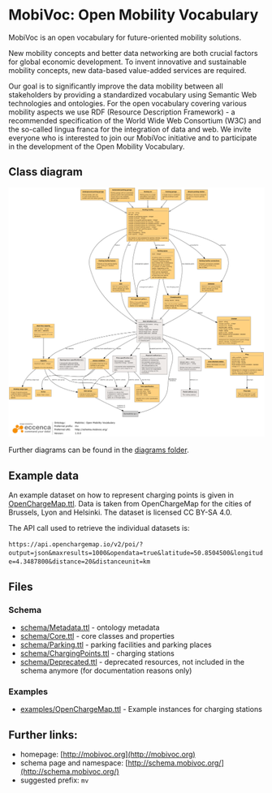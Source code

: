 # MobiVoc: Open Mobility Vocabulary

MobiVoc is an open vocabulary for future-oriented mobility solutions.

New mobility concepts and better data networking are both crucial factors for
global economic development. To invent innovative and sustainable mobility
concepts, new data-based value-added services are required.

Our goal is to significantly improve the data mobility between all stakeholders by providing a standardized vocabulary using Semantic Web technologies and ontologies. 
For the open vocabulary covering various mobility aspects we use RDF (Resource Description Framework) - a recommended specification of the World Wide Web Consortium (W3C) and the so-called lingua franca for the integration of data and web. 
We invite everyone who is interested to join our MobiVoc initiative and to participate in the development of the Open Mobility Vocabulary.

## Class diagram

![Class diagram](diagrams/mobivoc.png "Mobivoc class diagram")

Further diagrams can be found in the [diagrams folder](diagrams).

## Example data

An example dataset on how to represent charging points is given in [OpenChargeMap.ttl](examples/OpenChargeMap.ttl). Data is taken from OpenChargeMap for the cities of Brussels, Lyon and Helsinki. The dataset is licensed CC BY-SA 4.0.

The API call used to retrieve the individual datasets is:

`https://api.openchargemap.io/v2/poi/?output=json&maxresults=1000&opendata=true&latitude=50.8504500&longitude=4.3487800&distance=20&distanceunit=km`

## Files

### Schema

* [schema/Metadata.ttl](schema/Metadata.ttl) - ontology metadata
* [schema/Core.ttl](schema/Core.ttl) - core classes and properties
* [schema/Parking.ttl](schema/Parking.ttl) - parking facilities and parking places
* [schema/ChargingPoints.ttl](schema/ChargingPoints.ttl) - charging stations
* [schema/Deprecated.ttl](schema/Deprecated.ttl) - deprecated resources, not included in the schema anymore (for documentation reasons only)

### Examples

* [examples/OpenChargeMap.ttl](examples/OpenChargeMap.ttl) - Example instances for charging stations

## Further links:

* homepage: [http://mobivoc.org](http://mobivoc.org)
* schema page and namespace: [http://schema.mobivoc.org/](http://schema.mobivoc.org/)
* suggested prefix: `mv`

